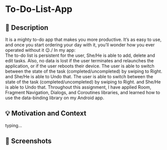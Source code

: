 # To-Do-List-App
## :scroll: Description
It is a mighty to-do app that makes you more productive. It’s as easy to use, and once you start ordering your day with it, you’ll wonder how you ever operated without it :wink:.\/
In my app:\
The to-do list is persistent for the user, She/He is able to add, delete and edit tasks. 
Also, no data is lost if the user terminates and relaunches the application, or if the user reboots their device.
The user is able to switch between the state of the task (completed/uncompleted) by swiping to Right. and She/He is able to Undo that.
The user is able to switch between the state of the task (completed/uncompleted) by swiping to Right. and She/He is able to Undo that.
Throughout this assignment, I have applied Room, Fragment Navigation, Dialogs, and Coroutines libraries, and learned how to use the data-binding library on my Android app.


## :bulb: Motivation and Context
 typing...


## :camera_flash: Screenshots
